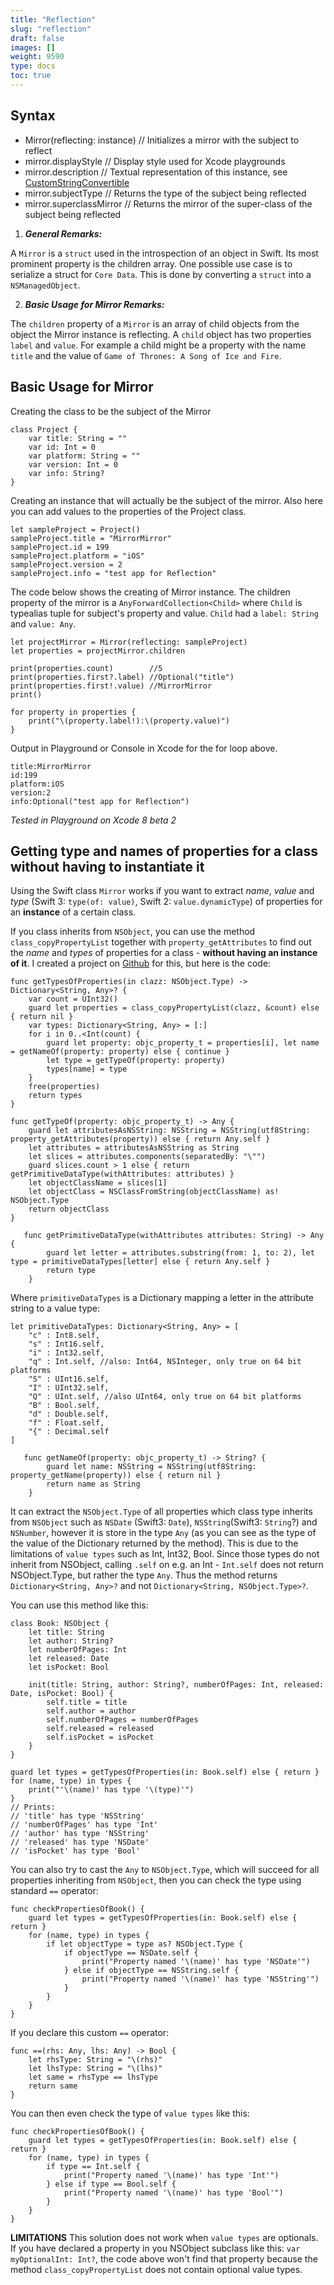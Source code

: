 ```yaml
---
title: "Reflection"
slug: "reflection"
draft: false
images: []
weight: 9590
type: docs
toc: true
---
```


## Syntax
 - Mirror(reflecting: instance) // Initializes a mirror with the subject to reflect
 - mirror.displayStyle // Display style used for Xcode playgrounds
 - mirror.description // Textual representation of this instance, see [CustomStringConvertible](http://swiftdoc.org/v3.0/protocol/CustomStringConvertible/)
 - mirror.subjectType // Returns the type of the subject being reflected
 - mirror.superclassMirror // Returns the mirror of the super-class of the subject being reflected

1. ***General Remarks:***

A `Mirror` is a `struct` used in the introspection of an object in Swift. Its most prominent property is the children array. One possible use case is to serialize a struct for `Core Data`. This is done by converting a `struct` into a `NSManagedObject`.

2. ***Basic Usage for Mirror Remarks:***

The `children` property of a `Mirror` is an array of child objects from the object the Mirror instance is reflecting. A `child` object has two properties `label` and `value`. For example a child might be a property with the name `title` and the value of `Game of Thrones: A Song of Ice and Fire`.  


## Basic Usage for Mirror
   Creating the class to be the subject of the Mirror

    class Project {
        var title: String = ""
        var id: Int = 0
        var platform: String = ""
        var version: Int = 0
        var info: String?
    }
    
Creating an instance that will actually be the subject of the mirror. Also here you can add values to the properties of the Project class. 

    let sampleProject = Project()
    sampleProject.title = "MirrorMirror"
    sampleProject.id = 199
    sampleProject.platform = "iOS"
    sampleProject.version = 2
    sampleProject.info = "test app for Reflection"
    
The code below shows the creating of Mirror instance. The children property of the mirror is a `AnyForwardCollection<Child>` where `Child` is typealias tuple for  subject's property and value. `Child` had a `label: String` and `value: Any`.  

    let projectMirror = Mirror(reflecting: sampleProject)
    let properties = projectMirror.children
    
    print(properties.count)        //5
    print(properties.first?.label) //Optional("title")
    print(properties.first!.value) //MirrorMirror
    print()
    
    for property in properties {
        print("\(property.label!):\(property.value)")
    }

    
   Output in Playground or Console in Xcode for the for loop above. 
    
    title:MirrorMirror
    id:199
    platform:iOS
    version:2
    info:Optional("test app for Reflection")

*Tested in Playground on Xcode 8 beta 2*

## Getting type and names of properties for a class without having to instantiate it
Using the Swift class `Mirror` works if you want to extract *name*, *value* and *type* (Swift 3: `type(of: value)`, Swift 2: `value.dynamicType`) of properties for an **instance** of a certain class.

If you class inherits from `NSObject`, you can use the method `class_copyPropertyList` together with `property_getAttributes` to find out the *name* and *types* of properties for a class - **without having an instance of it**. I created a project on [Github](https://github.com/Sajjon/SwiftReflection) for this, but here is the code:

    func getTypesOfProperties(in clazz: NSObject.Type) -> Dictionary<String, Any>? {
        var count = UInt32()
        guard let properties = class_copyPropertyList(clazz, &count) else { return nil }
        var types: Dictionary<String, Any> = [:]
        for i in 0..<Int(count) {
            guard let property: objc_property_t = properties[i], let name = getNameOf(property: property) else { continue }
            let type = getTypeOf(property: property)
            types[name] = type
        }
        free(properties)
        return types
    }

    func getTypeOf(property: objc_property_t) -> Any {
        guard let attributesAsNSString: NSString = NSString(utf8String: property_getAttributes(property)) else { return Any.self }
        let attributes = attributesAsNSString as String
        let slices = attributes.components(separatedBy: "\"")
        guard slices.count > 1 else { return getPrimitiveDataType(withAttributes: attributes) }
        let objectClassName = slices[1]
        let objectClass = NSClassFromString(objectClassName) as! NSObject.Type
        return objectClass
    }
        
       func getPrimitiveDataType(withAttributes attributes: String) -> Any {
            guard let letter = attributes.substring(from: 1, to: 2), let type = primitiveDataTypes[letter] else { return Any.self }
            return type
        }

Where `primitiveDataTypes` is a Dictionary mapping a letter in the attribute string to a value type:

    let primitiveDataTypes: Dictionary<String, Any> = [
        "c" : Int8.self,
        "s" : Int16.self,
        "i" : Int32.self,
        "q" : Int.self, //also: Int64, NSInteger, only true on 64 bit platforms
        "S" : UInt16.self,
        "I" : UInt32.self,
        "Q" : UInt.self, //also UInt64, only true on 64 bit platforms
        "B" : Bool.self,
        "d" : Double.self,
        "f" : Float.self,
        "{" : Decimal.self
    ]
        
       func getNameOf(property: objc_property_t) -> String? {
            guard let name: NSString = NSString(utf8String: property_getName(property)) else { return nil }
            return name as String
        }

It can extract the `NSObject.Type` of all properties which class type inherits from `NSObject` such as `NSDate` (Swift3: `Date`), `NSString`(Swift3: `String`?) and `NSNumber`, however it is store in the type `Any` (as you can see as the type of the value of the Dictionary returned by the method). This is due to the limitations of `value types` such as Int, Int32, Bool. Since those types do not inherit from NSObject, calling `.self` on e.g. an Int - `Int.self` does not return NSObject.Type, but rather the type `Any`. Thus the method returns `Dictionary<String, Any>?` and not `Dictionary<String, NSObject.Type>?`. 

You can use this method like this:

    class Book: NSObject {
        let title: String
        let author: String?
        let numberOfPages: Int
        let released: Date
        let isPocket: Bool
    
        init(title: String, author: String?, numberOfPages: Int, released: Date, isPocket: Bool) {
            self.title = title
            self.author = author
            self.numberOfPages = numberOfPages
            self.released = released
            self.isPocket = isPocket
        }
    }
    
    guard let types = getTypesOfProperties(in: Book.self) else { return }
    for (name, type) in types {
        print("'\(name)' has type '\(type)'")
    }
    // Prints:
    // 'title' has type 'NSString'
    // 'numberOfPages' has type 'Int'
    // 'author' has type 'NSString'
    // 'released' has type 'NSDate'
    // 'isPocket' has type 'Bool'

You can also try to cast the `Any` to `NSObject.Type`, which will succeed for all properties inheriting from `NSObject`, then you can check the type using standard `==` operator:


    func checkPropertiesOfBook() {
        guard let types = getTypesOfProperties(in: Book.self) else { return }
        for (name, type) in types {
            if let objectType = type as? NSObject.Type {
                if objectType == NSDate.self {
                    print("Property named '\(name)' has type 'NSDate'")
                } else if objectType == NSString.self {
                    print("Property named '\(name)' has type 'NSString'")
                }
            }
        }
    }

If you declare this custom `==` operator:

    func ==(rhs: Any, lhs: Any) -> Bool {
        let rhsType: String = "\(rhs)"
        let lhsType: String = "\(lhs)"
        let same = rhsType == lhsType
        return same
    }

You can then even check the type of `value types` like this:


    func checkPropertiesOfBook() {
        guard let types = getTypesOfProperties(in: Book.self) else { return }
        for (name, type) in types {
            if type == Int.self {
                print("Property named '\(name)' has type 'Int'")
            } else if type == Bool.self {
                print("Property named '\(name)' has type 'Bool'")
            }
        }
    }




**LIMITATIONS**
This solution does not work when `value types` are optionals. If you have declared a property in you NSObject subclass like this: `var myOptionalInt: Int?`, the code above won't find that property because the method `class_copyPropertyList` does not contain optional value types.



